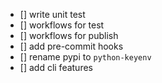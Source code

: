 - [] write unit test
- [] workflows for test 
- [] workflows for publish
- [] add pre-commit hooks
- [] rename pypi to `python-keyenv`
- [] add cli features 
